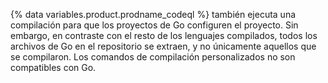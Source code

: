 {% data variables.product.prodname_codeql %} también ejecuta una compilación para que los proyectos de Go configuren el proyecto. Sin embargo, en contraste con el resto de los lenguajes compilados, todos los archivos de Go en el repositorio se extraen, y no únicamente aquellos que se compilaron. Los comandos de compilación personalizados no son compatibles con Go.
